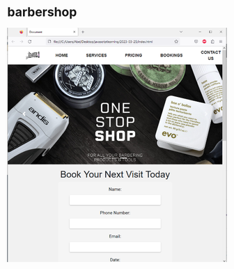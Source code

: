 # barbershop


![website landing page](https://raw.githubusercontent.com/curiousabel/barbershop/main/img/pagelook.PNG)
